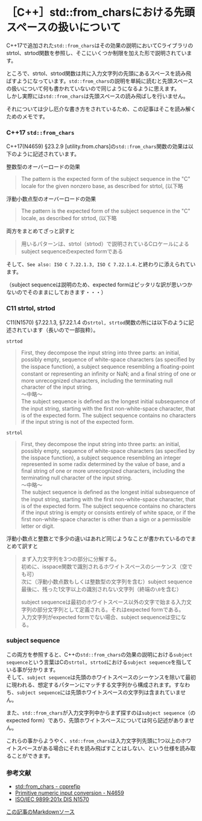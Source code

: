 # ［C++］std::from_charsにおける先頭スペースの扱いについて

C++17で追加された`std::from_chars`はその効果の説明においてCライブラリのstrtol、strtod関数を参照し、そこにいくつか制限を加えた形で説明されています。

ところで、strtol、strtod関数は共に入力文字列の先頭にあるスペースを読み飛ばすようになっています。`std::from_chars`の説明を単純に読むと先頭スペースの扱いについて何も書かれていないので同じようになるように思えます。  
しかし実際には`std::from_chars`は先頭スペースの読み飛ばしを行いません。

それについては少し厄介な書き方をされているため、この記事はそこを読み解くためのメモです。

### C++17 `std::from_chars`
C++17(N4659) §23.2.9 [utility.from.chars]の`std::from_chars`関数の効果は以下のように記述されています。

整数型のオーバーロードの効果
> The pattern is the expected form of the subject sequence in the "C" locale for the given nonzero base, as described for strtol, (以下略

浮動小数点型のオーバーロードの効果
> The pattern is the expected form of the subject sequence in the "C" locale, as described for strtod, (以下略

両方をまとめてざっと訳すと
> 用いるパターンは、strtol（strtod）で説明されているCロケールによるsubject sequenceのexpected formである

そして、`See also: ISO C 7.22.1.3, ISO C 7.22.1.4.`と終わりに添えられています。

（subject sequenceは説明のため、expected formはピッタリな訳が思いつかないのでそのままにしておきます・・・）

### C11 strtol, strtod
C11(N1570) §7.22.1.3, §7.22.1.4 の`strtol, strtod`関数の所には以下のように記述されています（長いので一部抜粋）。

`strtod`
>First, they decompose the input string into three parts: an initial, possibly empty, sequence of white-space characters (as speciﬁed by the isspace function), a subject sequence resembling a ﬂoating-point constant or representing an inﬁnity or NaN; and a ﬁnal string of one or more unrecognized characters, including the terminating null character of the input string.  
> ～中略～  
> The subject sequence is deﬁned as the longest initial subsequence of the input string, starting with the ﬁrst non-white-space character, that is of the expected form. The subject sequence contains no characters if the input string is not of the expected form.


`strtol`
>First, they decompose the input string into three parts: an initial, possibly empty, sequence of white-space characters (as speciﬁed by the isspace function), a subject sequence resembling an integer represented in some radix determined by the value of base, and a ﬁnal string of one or more unrecognized characters, including the terminating null character of the input string.  
> ～中略～  
> The subject sequence is deﬁned as the longest initial subsequence of the input string, starting with the ﬁrst non-white-space character, that is of the expected form. The subject sequence contains no characters if the input string is empty or consists entirely of white space, or if the ﬁrst non-white-space character is other than a sign or a permissible letter or digit.

浮動小数点と整数とで多少の違いはあれど同じようなことが書かれているのでまとめて訳すと

> まず入力文字列を3つの部分に分解する。  
> 初めに、isspace関数で識別されるホワイトスペースのシーケンス（空でも可）  
> 次に（浮動小数点数もしくは整数型の文字列を含む）subject sequence  
> 最後に、残った1文字以上の識別されない文字列（終端の`\0`を含む）
>   
> subject sequenceは最初のホワイトスペース以外の文字で始まる入力文字列の部分文字列として定義される。それはexpected formである。  
> 入力文字列がexpected formでない場合、subject sequenceは空になる。

### subject sequence
この両方を参照すると、C++の`std::from_chars`の効果の説明における`subject sequence`という言葉はCの`strtol, strtod`における`subject sequence`を指している事が分かります。  
そして、`subject sequence`は先頭のホワイトスペースのシーケンスを除いて最初に現われる、想定するパターンにマッチする文字列から構成されます。すなわち、`subject sequence`には先頭ホワイトスペースの文字列は含まれていません。

また、`std::from_chars`が入力文字列中からまず探すのは`subject sequence`（のexpected form）であり、先頭ホワイトスペースについては何ら記述がありません。

これらの事からようやく、`std::from_chars`は入力文字列先頭に1つ以上のホワイトスペースがある場合にそれを読み飛ばすことはしない、という仕様を読み取ることができます。


### 参考文献
- [std::from_chars - cpprefjp](https://cpprefjp.github.io/reference/charconv/from_chars.html)
- [Primitive numeric input conversion - N4659](https://timsong-cpp.github.io/cppwp/n4659/utility.from.chars)
- [ISO/IEC 9899:201x DIS N1570](http://www.open-std.org/jtc1/sc22/wg14/www/docs/n1570.pdf)

[この記事のMarkdownソース](https://github.com/onihusube/blog/blob/master/2019/20190507_from_chars_space.md)